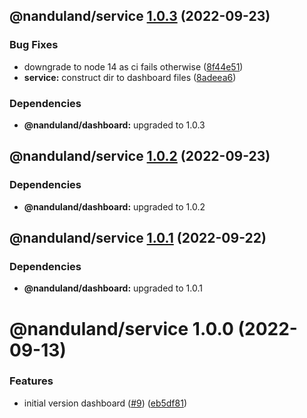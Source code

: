 ## @nanduland/service [1.0.3](https://github.com/taskforcesh/nandu/compare/@nanduland/service@1.0.2...@nanduland/service@1.0.3) (2022-09-23)


### Bug Fixes

* downgrade to node 14 as ci fails otherwise ([8f44e51](https://github.com/taskforcesh/nandu/commit/8f44e516546daab1bb7dea63203486715b82cc9e))
* **service:** construct dir to dashboard files ([8adeea6](https://github.com/taskforcesh/nandu/commit/8adeea60db655c1fbe36d1bca93d94cb846a730c))





### Dependencies

* **@nanduland/dashboard:** upgraded to 1.0.3

## @nanduland/service [1.0.2](https://github.com/taskforcesh/nandu/compare/@nanduland/service@1.0.1...@nanduland/service@1.0.2) (2022-09-23)





### Dependencies

* **@nanduland/dashboard:** upgraded to 1.0.2

## @nanduland/service [1.0.1](https://github.com/taskforcesh/nandu/compare/@nanduland/service@1.0.0...@nanduland/service@1.0.1) (2022-09-22)





### Dependencies

* **@nanduland/dashboard:** upgraded to 1.0.1

# @nanduland/service 1.0.0 (2022-09-13)


### Features

* initial version dashboard ([#9](https://github.com/taskforcesh/nandu/issues/9)) ([eb5df81](https://github.com/taskforcesh/nandu/commit/eb5df814d808807ef45b133467e9aaf95441215a))
